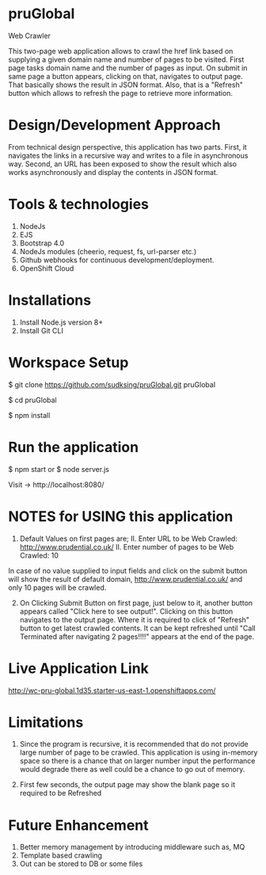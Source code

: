 # pruGlobal
Web Crawler

This two-page web application allows to crawl the href link based on supplying a given domain name and number of pages to be visited. First page tasks domain name and the number of pages as input. On submit in same page a button appears, clicking on that, navigates to output page. That basically shows the result in JSON format. Also, that is a "Refresh" button which allows to refresh the page to retrieve more information.

# Design/Development Approach
From technical design perspective, this application has two parts. First, it navigates the links in a recursive way and writes to a file in asynchronous way. Second, an URL has been exposed to show the result which also works asynchronously and display the contents in JSON format.

# Tools & technologies
1. NodeJs
2. EJS
3. Bootstrap 4.0
4. NodeJs modules (cheerio, request, fs, url-parser etc.)
5. Github webhooks for continuous development/deployment.
6. OpenShift Cloud

# Installations
1. Install Node.js version 8+
2. Install Git CLI

# Workspace Setup
  $ git clone https://github.com/sudksing/pruGlobal.git pruGlobal
  
  $ cd pruGlobal
  
  $ npm install
  
# Run the application
  $ npm start 
    or
  $ node server.js
  
  Visit -> 
  http://localhost:8080/
  
 # NOTES for USING this application
 1. Default Values on first pages are;
    II. Enter URL to be Web Crawled: http://www.prudential.co.uk/
    II. Enter number of pages to be Web Crawled: 10
 
  In case of no value supplied to input fields and click on the submit button will show the result of default domain, http://www.prudential.co.uk/ and only 10 pages will be crawled. 

 2.  On Clicking Submit Button on first page, just below to it, another button appears called "Click here to see output!". Clicking on this button navigates to the output page. Where it is required to click of "Refresh" button to get latest crawled contents. It can be kept refreshed until "Call Terminated after navigating 2 pages!!!!" appears at the end of the page.


# Live Application Link
http://wc-pru-global.1d35.starter-us-east-1.openshiftapps.com/

# Limitations
1. Since the program is recursive, it is recommended that do not provide large number of page to be crawled. This application is using in-memory space so there is a chance that on larger number input the performance would degrade there as well could be a chance to go out of memory.

2. First few seconds, the output page may show the blank page so it required to be Refreshed

# Future Enhancement
1. Better memory management by introducing middleware such as, MQ
2. Template based crawling 
3. Out can be stored to DB or some files
